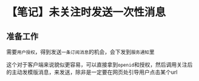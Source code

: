 # 【笔记】未关注时发送一次性消息

## 准备工作

需要`用户授权`，得到发送`一条订阅消息`的机会，会下发到`服务通知`里

这个对于客户端来说貌似更容易，可以直接拿到`openid`和授权，然后调用关注后的主动发模版消息，来发送，除非是一定要在网页处引导用户点击某个url